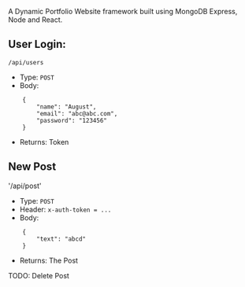 A Dynamic Portfolio Website framework built using MongoDB Express, Node and React.

## User Login:
`/api/users`
- Type: `POST`
- Body: 
```
    {
        "name": "August",
        "email": "abc@abc.com",
        "password": "123456"
    }
```

- Returns: Token

## New Post
'/api/post'
- Type: `POST`
- Header: `x-auth-token = ...`
- Body: 
```
    {
        "text": "abcd"
    }
```

- Returns: The Post


TODO:
Delete Post